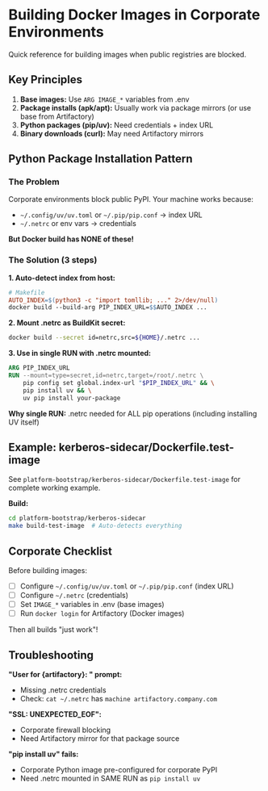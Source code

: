 # Building Docker Images in Corporate Environments

Quick reference for building images when public registries are blocked.

## Key Principles

1. **Base images:** Use `ARG IMAGE_*` variables from .env
2. **Package installs (apk/apt):** Usually work via package mirrors (or use base from Artifactory)
3. **Python packages (pip/uv):** Need credentials + index URL
4. **Binary downloads (curl):** May need Artifactory mirrors

## Python Package Installation Pattern

### The Problem
Corporate environments block public PyPI. Your machine works because:
- `~/.config/uv/uv.toml` or `~/.pip/pip.conf` → index URL
- `~/.netrc` or env vars → credentials

**But Docker build has NONE of these!**

### The Solution (3 steps)

**1. Auto-detect index from host:**
```makefile
# Makefile
AUTO_INDEX=$(python3 -c "import tomllib; ..." 2>/dev/null)
docker build --build-arg PIP_INDEX_URL=$$AUTO_INDEX ...
```

**2. Mount .netrc as BuildKit secret:**
```bash
docker build --secret id=netrc,src=${HOME}/.netrc ...
```

**3. Use in single RUN with .netrc mounted:**
```dockerfile
ARG PIP_INDEX_URL
RUN --mount=type=secret,id=netrc,target=/root/.netrc \
    pip config set global.index-url "$PIP_INDEX_URL" && \
    pip install uv && \
    uv pip install your-package
```

**Why single RUN:** .netrc needed for ALL pip operations (including installing UV itself)

## Example: kerberos-sidecar/Dockerfile.test-image

See `platform-bootstrap/kerberos-sidecar/Dockerfile.test-image` for complete working example.

**Build:**
```bash
cd platform-bootstrap/kerberos-sidecar
make build-test-image  # Auto-detects everything
```

## Corporate Checklist

Before building images:
- [ ] Configure `~/.config/uv/uv.toml` or `~/.pip/pip.conf` (index URL)
- [ ] Configure `~/.netrc` (credentials)
- [ ] Set `IMAGE_*` variables in .env (base images)
- [ ] Run `docker login` for Artifactory (Docker images)

Then all builds "just work"!

## Troubleshooting

**"User for {artifactory}: " prompt:**
- Missing .netrc credentials
- Check: `cat ~/.netrc` has `machine artifactory.company.com`

**"SSL: UNEXPECTED_EOF":**
- Corporate firewall blocking
- Need Artifactory mirror for that package source

**"pip install uv" fails:**
- Corporate Python image pre-configured for corporate PyPI
- Need .netrc mounted in SAME RUN as `pip install uv`

